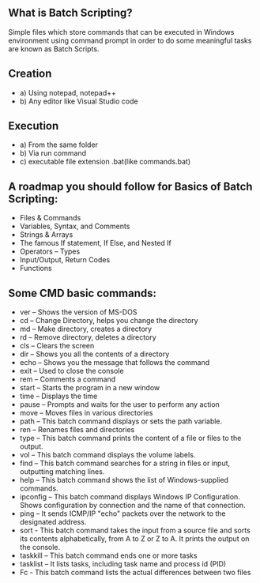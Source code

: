 ## What is Batch Scripting?
Simple files which store commands that can be executed in Windows environment using command prompt in order to do some meaningful tasks are known as Batch Scripts.
## Creation
* a) Using notepad, notepad++ 
* b) Any editor like Visual Studio code
## Execution
* a) From the same folder
* b) Via run command
* c) executable file extension .bat(like commands.bat)
## A roadmap you should follow for Basics of Batch Scripting:
+ Files & Commands
+ Variables, Syntax, and Comments
+ Strings & Arrays
+ The famous If statement, If Else, and Nested If
+ Operators – Types
+ Input/Output, Return Codes
+ Functions

## Some CMD basic commands:
- ver – Shows the version of MS-DOS
- cd – Change Directory, helps you change the directory
- md – Make directory, creates a directory
- rd – Remove directory, deletes a directory
- cls – Clears the screen
- dir – Shows you all the contents of a directory
- echo – Shows you the message that follows the command
- exit – Used to close the console
- rem – Comments a command
- start – Starts the program in a new window
- time – Displays the time
- pause – Prompts and waits for the user to perform any action
- move – Moves files in various directories
- path – This batch command displays or sets the path variable.
- ren – Renames files and directories
- type – This batch command prints the content of a file or files to the output.
- vol – This batch command displays the volume labels.
- find – This batch command searches for a string in files or input, outputting matching lines.
- help – This batch command shows the list of Windows-supplied commands.
- ipconfig – This batch command displays Windows IP Configuration. Shows configuration by connection and the name of that connection.
- ping – It sends ICMP/IP "echo" packets over the network to the designated address.
- sort - This batch command takes the input from a source file and sorts its contents alphabetically, from A to Z or Z to A. It prints the output on the console.
- taskkill – This batch command ends one or more tasks
- tasklist – It lists tasks, including task name and process id (PID)
- Fc - This batch command lists the actual differences between two files






